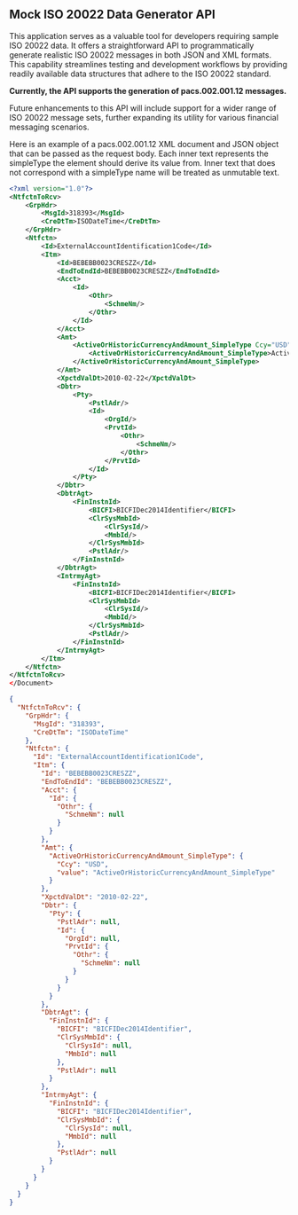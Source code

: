 ## Mock ISO 20022 Data Generator API

This application serves as a valuable tool for developers requiring sample ISO 20022 data. It offers a straightforward API to programmatically generate realistic ISO 20022 messages in both JSON and XML formats. This capability streamlines testing and development workflows by providing readily available data structures that adhere to the ISO 20022 standard.

**Currently, the API supports the generation of pacs.002.001.12 messages.**

Future enhancements to this API will include support for a wider range of ISO 20022 message sets, further expanding its utility for various financial messaging scenarios.

Here is an example of a pacs.002.001.12 XML document and JSON object that can be passed as the request body. Each inner text represents the simpleType the element should derive its value from.
Inner text that does not correspond with a simpleType name will be treated as unmutable text.

```xml
<?xml version="1.0"?>
<NtfctnToRcv>
    <GrpHdr>
        <MsgId>318393</MsgId>
        <CreDtTm>ISODateTime</CreDtTm>
    </GrpHdr>
    <Ntfctn>
        <Id>ExternalAccountIdentification1Code</Id>
        <Itm>
            <Id>BEBEBB0023CRESZZ</Id>
            <EndToEndId>BEBEBB0023CRESZZ</EndToEndId>
            <Acct>
                <Id>
                    <Othr>
                        <SchmeNm/>
                    </Othr>
                </Id>
            </Acct>
            <Amt>
                <ActiveOrHistoricCurrencyAndAmount_SimpleType Ccy="USD">
                    <ActiveOrHistoricCurrencyAndAmount_SimpleType>ActiveOrHistoricCurrencyAndAmount_SimpleType</ActiveOrHistoricCurrencyAndAmount_SimpleType>
                </ActiveOrHistoricCurrencyAndAmount_SimpleType>
            </Amt>
            <XpctdValDt>2010-02-22</XpctdValDt>
            <Dbtr>
                <Pty>
                    <PstlAdr/>
                    <Id>
                        <OrgId/>
                        <PrvtId>
                            <Othr>
                                <SchmeNm/>
                            </Othr>
                        </PrvtId>
                    </Id>
                </Pty>
            </Dbtr>
            <DbtrAgt>
                <FinInstnId>
                    <BICFI>BICFIDec2014Identifier</BICFI>
                    <ClrSysMmbId>
                        <ClrSysId/>
                        <MmbId/>
                    </ClrSysMmbId>
                    <PstlAdr/>
                </FinInstnId>
            </DbtrAgt>
            <IntrmyAgt>
                <FinInstnId>
                    <BICFI>BICFIDec2014Identifier</BICFI>
                    <ClrSysMmbId>
                        <ClrSysId/>
                        <MmbId/>
                    </ClrSysMmbId>
                    <PstlAdr/>
                </FinInstnId>
            </IntrmyAgt>
        </Itm>
    </Ntfctn>
</NtfctnToRcv>
</Document>
```

```json
{
  "NtfctnToRcv": {
    "GrpHdr": {
      "MsgId": "318393",
      "CreDtTm": "ISODateTime"
    },
    "Ntfctn": {
      "Id": "ExternalAccountIdentification1Code",
      "Itm": {
        "Id": "BEBEBB0023CRESZZ",
        "EndToEndId": "BEBEBB0023CRESZZ",
        "Acct": {
          "Id": {
            "Othr": {
              "SchmeNm": null
            }
          }
        },
        "Amt": {
          "ActiveOrHistoricCurrencyAndAmount_SimpleType": {
            "Ccy": "USD",
            "value": "ActiveOrHistoricCurrencyAndAmount_SimpleType"
          }
        },
        "XpctdValDt": "2010-02-22",
        "Dbtr": {
          "Pty": {
            "PstlAdr": null,
            "Id": {
              "OrgId": null,
              "PrvtId": {
                "Othr": {
                  "SchmeNm": null
                }
              }
            }
          }
        },
        "DbtrAgt": {
          "FinInstnId": {
            "BICFI": "BICFIDec2014Identifier",
            "ClrSysMmbId": {
              "ClrSysId": null,
              "MmbId": null
            },
            "PstlAdr": null
          }
        },
        "IntrmyAgt": {
          "FinInstnId": {
            "BICFI": "BICFIDec2014Identifier",
            "ClrSysMmbId": {
              "ClrSysId": null,
              "MmbId": null
            },
            "PstlAdr": null
          }
        }
      }
    }
  }
}
```
